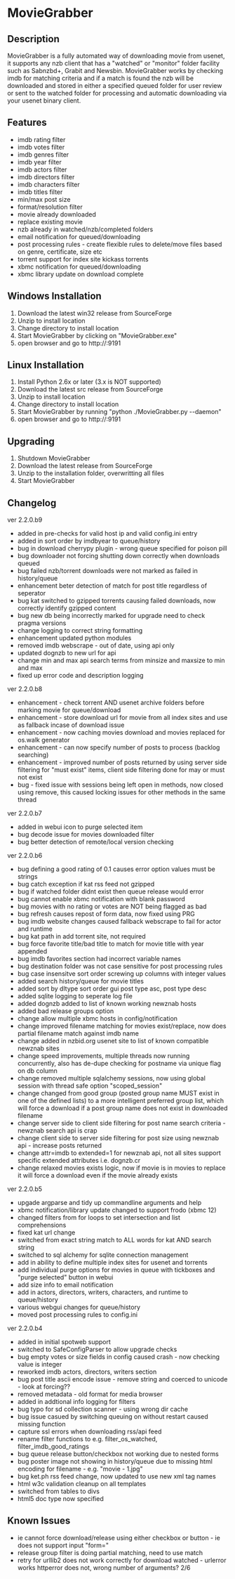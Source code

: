MovieGrabber
============

Description
-----------
MovieGrabber is a fully automated way of downloading movie from usenet, it supports any nzb client that has a "watched" or "monitor" folder facility such as Sabnzbd+, Grabit and Newsbin. MovieGrabber works by checking imdb for matching criteria and if a match is found the nzb will be downloaded and stored in either a specified queued folder for user review or sent to the watched folder for processing and automatic downloading via your usenet binary client.

Features
--------
- imdb rating filter
- imdb votes filter
- imdb genres filter
- imdb year filter
- imdb actors filter
- imdb directors filter
- imdb characters filter
- imdb titles filter
- min/max post size
- format/resolution filter
- movie already downloaded
- replace existing movie
- nzb already in watched/nzb/completed folders
- email notification for queued/downloading
- post processing rules - create flexible rules to delete/move files based on genre, certificate, size etc
- torrent support for index site kickass torrents
- xbmc notification for queued/downloading
- xbmc library update on download complete

Windows Installation
--------------------
1. Download the latest win32 release from SourceForge
2. Unzip to install location
3. Change directory to install location
4. Start MovieGrabber by clicking on "MovieGrabber.exe"
5. open browser and go to http://<yourip>:9191

Linux Installation
------------------
1. Install Python 2.6x or later (3.x is NOT supported)
2. Download the latest src release from SourceForge
3. Unzip to install location
4. Change directory to install location
5. Start MovieGrabber by running "python ./MovieGrabber.py --daemon"
6. open browser and go to http://<yourip>:9191

Upgrading
---------
1. Shutdown MovieGrabber
2. Download the latest release from SourceForge
3. Unzip to the installation folder, overwritting all files
4. Start MovieGrabber

Changelog
---------
ver 2.2.0.b9
- added in pre-checks for valid host ip and valid config.ini entry
- added in sort order by imdbyear to queue/history
- bug in download cherrypy plugin - wrong queue specified for poison pill
- bug downloader not forcing shutting down correctly when downloads queued
- bug failed nzb/torrent downloads were not marked as failed in history/queue
- enhancement beter detection of match for post title regardless of seperator
- bug kat switched to gzipped torrents causing failed downloads, now correctly identify gzipped content
- bug new db being incorrectly marked for upgrade need to check pragma versions
- change logging to correct string formatting
- enhancement updated python modules
- removed imdb webscrape - out of date, using api only
- updated dognzb to new url for api
- change min and max api search terms from minsize and maxsize to min and max
- fixed up error code and description logging

ver 2.2.0.b8
- enhancement - check torrent AND usenet archive folders before marking movie for queue/download
- enhancement - store download url for movie from all index sites and use as fallback incase of download issue
- enhancement - now caching movies download and movies replaced for os.walk generator
- enhancement - can now specify number of posts to process (backlog searching)
- enhancement - improved number of posts returned by using server side filtering for "must exist" items, client side filtering done for may or must not exist
- bug - fixed issue with sessions being left open in methods, now closed using remove, this caused locking issues for other methods in the same thread

ver 2.2.0.b7
- added in webui icon to purge selected item
- bug decode issue for movies downloaded filter
- bug better detection of remote/local version checking

ver 2.2.0.b6
- bug defining a good rating of 0.1 causes error option values must be strings
- bug catch exception if kat rss feed not gzipped
- bug if watched folder didnt exist then queue release would error
- bug cannot enable xbmc notification with blank password
- bug movies with no rating or votes are NOT being flagged as bad
- bug refresh causes repost of form data, now fixed using PRG
- bug imdb website changes caused fallback webscrape to fail for actor and runtime
- bug kat path in add torrent site, not required
- bug force favorite title/bad title to match for movie title with year appended
- bug imdb favorites section had incorrect variable names
- bug destination folder was not case sensitive for post processing rules
- bug case insensitve sort order screwing up columns with integer values
- added search history/queue for movie titles
- added sort by dltype sort order gui post type asc, post type desc
- added sqlite logging to seperate log file
- added dognzb added to list of known working newznab hosts
- added bad release groups option
- change allow multiple xbmc hosts in config/notification
- change improved filename matching for movies exist/replace, now does partial filename match against imdb name
- change added in nzbid.org usenet site to list of known compatible newznab sites
- change speed improvements, multiple threads now running concurrently, also has de-dupe checking for postname via unique flag on db column
- change removed multiple sqlalchemy sessions, now using global session with thread safe option "scoped_session"
- change changed from good group (posted group name MUST exist in one of the defined lists) to a more intelligent preferred group list, which will force a download if a post group name does not exist in downloaded filename
- change server side to client side filtering for post name search criteria - newznab search api is crap
- change client side to server side filtering for post size using newznab api - increase posts returned
- change attr=imdb to extended=1 for newznab api, not all sites support specific extended attributes i.e. dognzb.cr
- change relaxed movies exists logic, now if movie is in movies to replace it will force a download even if the movie already exists

ver 2.2.0.b5
- upgade argparse and tidy up commandline arguments and help
- xbmc notification/library update changed to support frodo (xbmc 12)
- changed filters from for loops to set intersection and list comprehensions
- fixed kat url change
- switched from exact string match to ALL words for kat AND search string
- switched to sql alchemy for sqlite connection management
- add in ability to define multiple index sites for usenet and torrents
- add individual purge options for movies in queue with tickboxes and "purge selected" button in webui
- add size info to email notification
- add in actors, directors, writers, characters, and runtime to queue/history
- various webgui changes for queue/history
- moved post processing rules to config.ini

ver 2.2.0.b4
- added in initial spotweb support
- switched to SafeConfigParser to allow upgrade checks
- bug empty votes or size fields in config caused crash - now checking value is integer
- reworked imdb actors, directors, writers section
- bug post title ascii encode issue - remove string and coerced to unicode - look at forcing??
- removed metadata - old format for media browser
- added in addtional info logging for filters
- bug typo for sd collection scanner - using wrong dir cache
- bug issue casued by switching queuing on without restart caused missing function
- capture ssl errors when downloading rss/api feed
- rename filter functions to e.g. filter_os_watched, filter_imdb_good_ratings
- bug queue release button/checkbox not working due to nested forms
- bug poster image not showing in history/queue due to missing html encoding for filename - e.g. "movie - 1.jpg"
- bug ket.ph rss feed change, now updated to use new xml tag names
- html w3c validation cleanup on all templates
- switched from tables to divs
- html5 doc type now specified

Known Issues
------------
- ie cannot force download/release using either checkbox or button - ie does not support input "form="
- release group filter is doing partial matching, need to use match
- retry for urllib2 does not work correctly for download watched - urlerror works httperror does not, wrong number of arguments? 2/6
